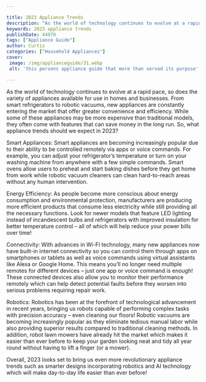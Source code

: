 ```yaml
---

title: 2023 Appliance Trends
description: "As the world of technology continues to evolve at a rapid pace, so does the variety of appliances available for use in homes and b...get more info"
keywords: 2023 appliance trends
publishDate: 44970
tags: ["Appliance Guide"]
author: Curtis
categories: ["Household Appliances"]
cover: 
 image: /img/applianceguide/31.webp
 alt: 'this persons appliance guide that more than served its purpose'

---
```


As the world of technology continues to evolve at a rapid pace, so does the variety of appliances available for use in homes and businesses. From smart refrigerators to robotic vacuums, new appliances are constantly entering the market that offer greater convenience and efficiency. While some of these appliances may be more expensive than traditional models, they often come with features that can save money in the long run. So, what appliance trends should we expect in 2023?

Smart Appliances: Smart appliances are becoming increasingly popular due to their ability to be controlled remotely via apps or voice commands. For example, you can adjust your refrigerator’s temperature or turn on your washing machine from anywhere with a few simple commands. Smart ovens allow users to preheat and start baking dishes before they get home from work while robotic vacuum cleaners can clean hard-to-reach areas without any human intervention.

Energy Efficiency: As people become more conscious about energy consumption and environmental protection, manufacturers are producing more efficient products that consume less electricity while still providing all the necessary functions. Look for newer models that feature LED lighting instead of incandescent bulbs and refrigerators with improved insulation for better temperature control – all of which will help reduce your power bills over time!

Connectivity: With advances in Wi-Fi technology, many new appliances now have built-in internet connectivity so you can control them through apps on smartphones or tablets as well as voice commands using virtual assistants like Alexa or Google Home. This means you’ll no longer need multiple remotes for different devices – just one app or voice command is enough! These connected devices also allow you to monitor their performance remotely which can help detect potential faults before they worsen into serious problems requiring repair work. 

Robotics: Robotics has been at the forefront of technological advancement in recent years, bringing us robots capable of performing complex tasks with precision accuracy – even cleaning our floors! Robotic vacuums are becoming increasingly popular as they eliminate tedious manual labor while also providing superior results compared to traditional cleaning methods. In addition, robot lawn mowers have already hit the market which makes it easier than ever before to keep your garden looking neat and tidy all year round without having to lift a finger (or a mower). 

Overall, 2023 looks set to bring us even more revolutionary appliance trends such as smarter designs incorporating robotics and AI technology which will make day-to-day life easier than ever before!
